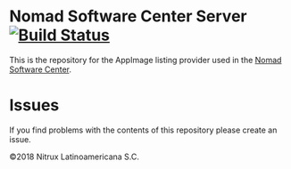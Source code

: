 # Nomad Software Center Server [![Build Status](https://travis-ci.org/nomad-desktop/nx-software-center-server.svg?branch=master)](https://travis-ci.org/nomad-desktop/nx-software-center-server)

This is the repository for the AppImage listing provider used in the [Nomad Software Center](https://github.com/nomad-desktop/nx-software-center).

# Issues
If you find problems with the contents of this repository please create an issue.

©2018 Nitrux Latinoamericana S.C.


